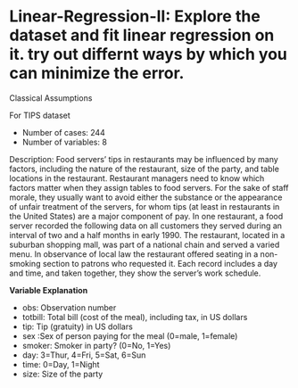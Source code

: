# Linear-Regression-II: Explore the dataset and fit linear regression on it. try out differnt ways by which you can minimize the error.
Classical Assumptions

For TIPS dataset 

- Number of cases: 244
- Number of variables: 8

Description: Food servers’ tips in restaurants may be influenced by many
factors, including the nature of the restaurant, size of the party, and table
locations in the restaurant. Restaurant managers need to know which factors
matter when they assign tables to food servers. For the sake of staff morale,
they usually want to avoid either the substance or the appearance of unfair
treatment of the servers, for whom tips (at least in restaurants in the United
States) are a major component of pay.
In one restaurant, a food server recorded the following data on all customers
they served during an interval of two and a half months in early 1990.
The restaurant, located in a suburban shopping mall, was part of a national
chain and served a varied menu. In observance of local law the restaurant
offered seating in a non-smoking section to patrons who requested it. Each
record includes a day and time, and taken together, they show the server’s
work schedule.

**Variable Explanation**

- obs: Observation number
- totbill: Total bill (cost of the meal), including tax, in US dollars
- tip: Tip (gratuity) in US dollars
- sex :Sex of person paying for the meal (0=male, 1=female)
- smoker: Smoker in party? (0=No, 1=Yes)
- day: 3=Thur, 4=Fri, 5=Sat, 6=Sun
- time: 0=Day, 1=Night
- size: Size of the party
